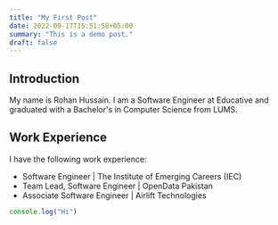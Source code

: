 ```yaml
---
title: "My First Post"
date: 2022-09-17T15:51:58+05:00
summary: "This is a demo post."
draft: false
---
```



## Introduction
My name is Rohan Hussain. I am a Software Engineer at Educative and graduated with a Bachelor's in Computer Science from LUMS. 

## Work Experience
I have the following work experience:
- Software Engineer | The Institute of Emerging Careers (IEC)
- Team Lead, Software Engineer | OpenData Pakistan
- Associate Software Engineer | Airlift Technologies

```javascript
console.log("Hi")
```

